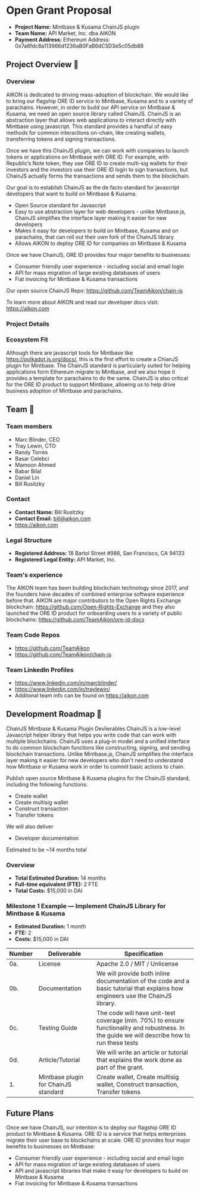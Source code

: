 # Open Grant Proposal

* **Project Name:** Mintbase & Kusama ChainJS plugin 
* **Team Name:** API Market, Inc. dba AIKON
* **Payment Address:** Ethereum Address: 0x7a6fdc8a113966d1236aB0FaB6dC5D3e5c05db88

## Project Overview :page_facing_up: 

### Overview

AIKON is dedicated to driving mass-adoption of blockchain. We would like to bring our flagship ORE ID service to Mintbase, Kusama and to a variety of parachains. However, in order to build our API service on Mintbase & Kusama, we need an open source library called ChainJS. ChainJS is an abstraction layer that allows web applications to interact directly with Mintbase using javascript. This standard provides a handful of easy methods for common interactions on-chain, like creating wallets, transferring tokens and signing transactions.

Once we have this ChainJS plugin, we can work with companies to launch tokens or applications on Mintbase with ORE ID. For example, with Republic’s Note token, they use ORE ID to create multi-sig wallets for their investors and the investors use their ORE ID login to sign transactions, but ChainJS actually forms the transactions and sends them to the blockchain. 

Our goal is to establish ChainJS as the de facto standard for javascript developers that want to build on Mintbase & Kusama. 
* Open Source standard for Javascript 
* Easy to use abstraction layer for web developers - unlike Mintbase.js, ChainJS simplifies the interface layer making it easier for new developers
* Makes it easy for developers to build on Mintbase, Kusama and on parachains, that can roll out their own fork of the ChainJS library
* Allows AIKON to deploy ORE ID for companies on Mintbase & Kusama

Once we have ChainJS, ORE ID provides four major benefits to businesses:
* Consumer friendly user experience - including social and email login
* API for mass migration of large existing databases of users
* Fiat invoicing for Mintbase & Kusama transactions

Our open source ChainJS Repo: https://github.com/TeamAikon/chain-js

To learn more about AIKON and read our developer docs visit: https://aikon.com

### Project Details 


### Ecosystem Fit 
Although there are javascript tools for Mintbase like https://polkadot.js.org/docs/, this is the first effort to create a ChianJS plugin for Mintbase. The ChainJS standard is particularly suited for helping applications form Ethereum migrate to Mintbase, and we also hope it provides a template for parachains to do the same. ChainJS is also critical for the ORE ID product to support Mintbase, allowing us to help drive business adoption of Mintbase and parachains. 

## Team :busts_in_silhouette:

### Team members
* Marc Blinder, CEO
* Tray Lewin, CTO
* Randy Torres
* Basar Celebci
* Mamoon Ahmed
* Babar Bilal
* Daniel Lin
* Bill Rusitzky


### Contact
* **Contact Name:** Bill Rusitzky
* **Contact Email:** bill@aikon.com
* https://aikon.com

### Legal Structure 
* **Registered Address:** 18 Bartol Street #986, San Francisco, CA 94133
* **Registered Legal Entity:** API Market, Inc.

### Team's experience
The AIKON team has been building blockchain technology since 2017, and the founders have decades of combined enterprise software experience before that. AIKON are major contributors to the Open Rights Exchange blockchain: https://github.com/Open-Rights-Exchange and they also launched the ORE ID product for onboarding users to a variety of public blockchains: https://github.com/TeamAikon/ore-id-docs 

### Team Code Repos
* https://github.com/TeamAikon
* https://github.com/TeamAikon/chain-js


### Team LinkedIn Profiles
* https://www.linkedin.com/in/marcblinder/
* https://www.linkedin.com/in/traylewin/
* Additonal team info can be found on https://aikon.com

## Development Roadmap :nut_and_bolt: 

ChainJS Mintbase & Kusama Plugin Devlierables
ChainJS is a low-level Javascript helper library that helps you write code that can work with multiple blockchains. ChainJS uses a plug-in model and a unified interface to do common blockchain functions like constructing, signing, and sending blockchain transactions. Unlike Mintbase.js, ChainJS simplifies the interface layer making it easier for new developers who don't need to understand how Mintbase or Kusama work in order to commit basic actions to chain.

Publish open source Mintbase & Kusama plugins for the ChainJS standard, including the following functions:
* Create wallet
* Create multisig wallet
* Construct transaction
* Transfer tokens

We will also deliver
* Developer documentation 

Estimated to be ~14 months total


### Overview
* **Total Estimated Duration:** 14 months
* **Full-time equivalent (FTE):** 2 FTE
* **Total Costs:** $15,000 in DAI

### Milestone 1 Example — Implement ChainJS Library for Mintbase & Kusama
* **Estimated Duration:** 1 month
* **FTE:**  2
* **Costs:** $15,000 in DAI

| Number | Deliverable | Specification |
| ------------- | ------------- | ------------- |
| 0a. | License | Apache 2.0 / MIT / Unlicense |
| 0b. | Documentation | We will provide both inline documentation of the code and a basic tutorial that explains how engineers use the ChainJS library. 
| 0c. | Testing Guide | The code will have unit-test coverage (min. 70%) to ensure functionality and robustness. In the guide we will describe how to run these tests | 
| 0d. | Article/Tutorial | We will write an article or tutorial that explains the work done as part of the grant. 
| 1. | Mintbase plugin for ChainJS standard | Create wallet, Create multisig wallet, Construct transaction, Transfer tokens |

## Future Plans
Once we have ChainJS, our intention is to deploy our flagship ORE ID product to Mintbase & Kusama. ORE ID is a service that helps enterprises migrate their user base to blockchains at scale. ORE ID provides four major benefits to businesses on Mintbase:
* Consumer friendly user experience - including social and email login
* API for mass migration of large existing databases of users
* API and javascript libraries that make it easy for developers to build on Mintbase & Kusama
* Fiat invoicing for Mintbase & Kusama transactions
